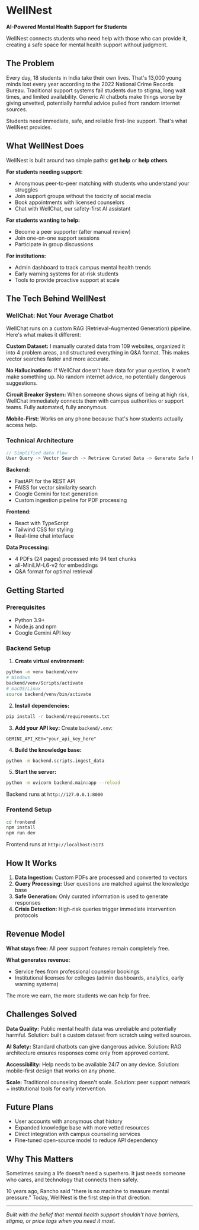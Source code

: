 # WellNest

**AI-Powered Mental Health Support for Students**

WellNest connects students who need help with those who can provide it, creating a safe space for mental health support without judgment.

## The Problem

Every day, 18 students in India take their own lives. That's 13,000 young minds lost every year according to the 2022 National Crime Records Bureau. Traditional support systems fail students due to stigma, long wait times, and limited availability. Generic AI chatbots make things worse by giving unvetted, potentially harmful advice pulled from random internet sources.

Students need immediate, safe, and reliable first-line support. That's what WellNest provides.

## What WellNest Does

WellNest is built around two simple paths: **get help** or **help others**.

**For students needing support:**
- Anonymous peer-to-peer matching with students who understand your struggles
- Join support groups without the toxicity of social media
- Book appointments with licensed counselors
- Chat with WellChat, our safety-first AI assistant

**For students wanting to help:**
- Become a peer supporter (after manual review)
- Join one-on-one support sessions
- Participate in group discussions

**For institutions:**
- Admin dashboard to track campus mental health trends
- Early warning systems for at-risk students
- Tools to provide proactive support at scale

## The Tech Behind WellNest

### WellChat: Not Your Average Chatbot

WellChat runs on a custom RAG (Retrieval-Augmented Generation) pipeline. Here's what makes it different:

**Custom Dataset:** I manually curated data from 109 websites, organized it into 4 problem areas, and structured everything in Q&A format. This makes vector searches faster and more accurate.

**No Hallucinations:** If WellChat doesn't have data for your question, it won't make something up. No random internet advice, no potentially dangerous suggestions.

**Circuit Breaker System:** When someone shows signs of being at high risk, WellChat immediately connects them with campus authorities or support teams. Fully automated, fully anonymous.

**Mobile-First:** Works on any phone because that's how students actually access help.

### Technical Architecture

```cpp
// Simplified data flow
User Query -> Vector Search -> Retrieve Curated Data -> Generate Safe Response
```

**Backend:**
- FastAPI for the REST API
- FAISS for vector similarity search
- Google Gemini for text generation
- Custom ingestion pipeline for PDF processing

**Frontend:**
- React with TypeScript
- Tailwind CSS for styling
- Real-time chat interface

**Data Processing:**
- 4 PDFs (24 pages) processed into 94 text chunks
- all-MiniLM-L6-v2 for embeddings
- Q&A format for optimal retrieval

## Getting Started

### Prerequisites
- Python 3.9+
- Node.js and npm
- Google Gemini API key

### Backend Setup

1. **Create virtual environment:**
```bash
python -m venv backend/venv
# Windows
backend/venv/Scripts/activate
# macOS/Linux
source backend/venv/bin/activate
```

2. **Install dependencies:**
```bash
pip install -r backend/requirements.txt
```

3. **Add your API key:**
Create `backend/.env`:
```
GEMINI_API_KEY="your_api_key_here"
```

4. **Build the knowledge base:**
```bash
python -m backend.scripts.ingest_data
```

5. **Start the server:**
```bash
python -m uvicorn backend.main:app --reload
```

Backend runs at `http://127.0.0.1:8000`

### Frontend Setup

```bash
cd frontend
npm install
npm run dev
```

Frontend runs at `http://localhost:5173`

## How It Works

1. **Data Ingestion:** Custom PDFs are processed and converted to vectors
2. **Query Processing:** User questions are matched against the knowledge base
3. **Safe Generation:** Only curated information is used to generate responses
4. **Crisis Detection:** High-risk queries trigger immediate intervention protocols

## Revenue Model

**What stays free:** All peer support features remain completely free.

**What generates revenue:**
- Service fees from professional counselor bookings
- Institutional licenses for colleges (admin dashboards, analytics, early warning systems)

The more we earn, the more students we can help for free.

## Challenges Solved

**Data Quality:** Public mental health data was unreliable and potentially harmful. Solution: built a custom dataset from scratch using vetted sources.

**AI Safety:** Standard chatbots can give dangerous advice. Solution: RAG architecture ensures responses come only from approved content.

**Accessibility:** Help needs to be available 24/7 on any device. Solution: mobile-first design that works on any phone.

**Scale:** Traditional counseling doesn't scale. Solution: peer support network + institutional tools for early intervention.

## Future Plans

- User accounts with anonymous chat history
- Expanded knowledge base with more vetted resources
- Direct integration with campus counseling services
- Fine-tuned open-source model to reduce API dependency

## Why This Matters

Sometimes saving a life doesn't need a superhero. It just needs someone who cares, and technology that connects them safely.

10 years ago, Rancho said "there is no machine to measure mental pressure." Today, WellNest is the first step in that direction.

---

*Built with the belief that mental health support shouldn't have barriers, stigma, or price tags when you need it most.*